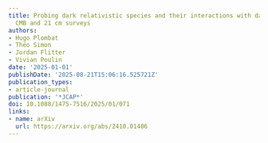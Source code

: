 ```yaml
---
title: Probing dark relativistic species and their interactions with dark matter through
  CMB and 21 cm surveys
authors:
- Hugo Plombat
- Théo Simon
- Jordan Flitter
- Vivian Poulin
date: '2025-01-01'
publishDate: '2025-08-21T15:06:16.525721Z'
publication_types:
- article-journal
publication: '*JCAP*'
doi: 10.1088/1475-7516/2025/01/071
links:
- name: arXiv
  url: https://arxiv.org/abs/2410.01486
---
```

